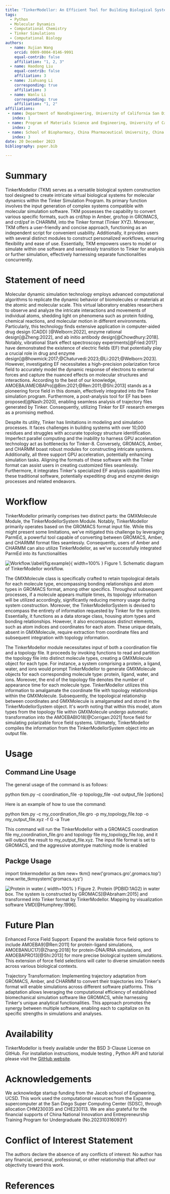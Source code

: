 ```yaml
---
title: 'TinkerModellor: An Efficient Tool for Building Biological Systems in Tinker Simulations'
tags:
  - Python
  - Molecular Dynamics
  - Computational Chemistry
  - Tinker Simulations
  - Computational Biology
authors:
  - name: Xujian Wang
    orcid: 0009-0004-0146-9991
    equal-contrib: false
    affiliation: "1, 2, 3" 
  - name: Haodong Liu
    equal-contrib: false 
    affiliation: 3
  - name: Jiahuang Li
    corresponding: true 
    affiliation: 3    
  - name: Wanlu Li
    corresponding: true 
    affiliation: "1, 2"
affiliations:
 - name: Department of NanoEngineering, University of California San Diego, CA 92093
   index: 1
 - name: Program of Materials Science and Engineering, University of California San Diego, CA 92093
   index: 2
 - name: School of Biopharmacy, China Pharmaceutical University, China
   index: 3
date: 20 December 2023
bibliography: paper.bib

---
```


# Summary

TinkerModellor (TKM) serves as a versatile biological system construction tool designed to create intricate virtual biological systems for molecular dynamics within the Tinker Simulation Program. Its primary function involves the input generation of complex systems compatible with molecular simulation software. TKM possesses the capability to convert various specific formats, such as crd/top in Amber, gro/top in GROMACS, and crd/psf in CHARMM, into the Tinker format (Tinker XYZ). Moreover, TKM offers a user-friendly and concise approach, functioning as an independent script for convenient usability. Additionally, it provides users with several distinct modules to construct personalized workflows, ensuring flexibility and ease of use. Essentially, TKM empowers users to model or simulate within one software and seamlessly transition to Tinker for analysis or further simulation, effectively harnessing separate functionalities concurrently.

# Statement of need

Molecular dynamic simulation technology employs advanced computational algorithms to replicate the dynamic behavior of biomolecules or materials at the atomic and molecular scale. This virtual laboratory enables researchers to observe and analyze the intricate interactions and movements of individual atoms, shedding light on phenomena such as protein folding, chemical reactions, and molecular motion in different environments. Particularly, this technology finds extensive application in computer-aided drug design (CADD) [@Welborn:2022], enzyme rational design[@Zheng:2022], and ab initio antibody design[@Chowdhury:2018]. Notably, vibrational Stark effect spectroscopy experiments[@Fried:2017] have demonstrated the existence of electric fields (EF) that potentially play a crucial role in drug and enzyme design[@Bhowmick:2017;@Chaturvedi:2023;@Li:2021;@Welborn:2023]. However, investigating EF necessitates a high-precision polarization force field to accurately model the dynamic response of electrons to external forces and capture the nuanced effects on molecular structures and interactions. According to the best of our knowledge, AMOEBA/AMEOBAPro[@Bim:2021;@Ren:2011;@Shi:2013] stands as a pioneering force field in this domain, effectively integrated into the Tinker simulation program. Furthermore, a post-analysis tool for EF has been proposed[@Nash:2020], enabling seamless analysis of trajectory files generated by Tinker. Consequently, utilizing Tinker for EF research emerges as a promising method.

Despite its utility, Tinker has limitations in modeling and simulation processes. It faces challenges in building systems with over 10,000 residues and struggles with accurate topology structure identification. Imperfect parallel computing and the inability to harness GPU acceleration technology act as bottlenecks for Tinker-8. Conversely, GROMACS, Amber, and CHARMM boast robust modules for constructing intricate systems. Additionally, all three support GPU acceleration, potentially enhancing simulation tasks. Aligning the formats of these software with the Tinker format can assist users in creating customized files seamlessly. Furthermore, it integrates Tinker's specialized EF analysis capabilities into these traditional software, potentially expediting drug and enzyme design processes and related endeavors.

# Workflow

TinkerModellor primarily comprises two distinct parts: the GMXMolecule Module, the TinkerModellorSystem Module. Notably, TinkerModellor primarily operates based on the GROMACS format input file. While this might present some limitations, we've mitigated this challenge by leveraging ParmEd, a powerful tool capable of converting between GROMACS, Amber, and CHARMM format files seamlessly. Consequently, users of Amber and CHARMM can also utilize TinkerModellor, as we've successfully integrated ParmEd into its functionalities

![Workflow.\label{fig:example}](workflow.png){ width=100% }
Figure 1. Schematic diagram of TinkerModellor workflow.

The GMXMolecule class is specifically crafted to retain topological details for each molecule type, encompassing bonding relationships and atom types in GROMACS format, among other specifics. Throughout subsequent processes, if a molecule appears multiple times, its topology information will be utilized accordingly, significantly reducing memory usage during system construction. Moreover, the TinkerModellorSystem is devised to encompass the entirety of information requested by Tinker for the system. Essentially, it functions as a data storage class, housing atom types and bonding relationships. However, it also encompasses distinct elements, such as atom indices and coordinates for each atom. These unique details, absent in GMXMolecule, require extraction from coordinate files and subsequent integration with topology information.

The TinkerModellor module necessitates input of both a coordination file and a topology file. It proceeds by invoking functions to read and partition the topology file into distinct molecule types, creating a GMXMolecule object for each type. For instance, a system comprising a protein, a ligand, water, and ions would prompt TinkerModellor to generate GMXMolecule objects for each corresponding molecule type: protein, ligand, water, and ions. Moreover, the end of the topology file denotes the number of appearance time for each molecule type. TinkerModellor utilizes this information to amalgamate the coordinate file with topology relationships within the GMXMolecule. Subsequently, the topological relationship between coordinates and GMXMolecule is amalgamated and stored in the TinkerModellorSystem object. It's worth noting that within this model, atom types from the topology file within GMXMolecule undergo automatic transformation into the AMOEBABIO18[@Corrigan:2021] force field for simulating polarizable force field systems. Ultimately, TinkerModellor compiles the information from the TinkerModellorSystem object into an output file.

# Usage

## Command Line Usage

The general usage of the command is as follows:

python tkm.py -c coordination_file -p topology_file -out output_file [options]

Here is an example of how to use the command:

python tkm.py -c my_coordination_file.gro -p my_topology_file.top -o my_output_file.xyz -f G -a True

This command will run the TinkerModellor with a GROMACS coordination file my_coordination_file.gro and topology file my_topology_file.top, and it will output the result to my_output_file.xyz. The input file format is set to GROMACS, and the aggressive atomtype matching mode is enabled

## Packge Usage

import tinkermodellor as tkm
new= tkm()
new('gromacs.gro',gromacs.top')
new.write_tkmsystem('gromacs.xyz')

![Protein in water.](protein.jpg){ width=100% }
Figure 2. Protein (PDBID:1AG2) in water box. The system is constructed by GROMACS[@Abraham:2015] and transformed into Tinker format by TinkerModellor. Mapping by visualization software VMD[@Humphrey:1996].

# Future Plan

Enhanced Force Field Support: Expand the available force field options to include AMOEBA9[@Ren:2011] for protein-ligand simulations, AMOEBANUC17[@Zhang:2018] for protein-DNA/RNA simulations, and AMOEBAPRO13[@Shi:2013] for more precise biological system simulations. This extension of force field selections will cater to diverse simulation needs across various biological contexts.

Trajectory Transformation: Implementing trajectory adaptation from GROMACS, Amber, and CHARMM to convert their trajectories into Tinker's format will enable simulations across different software platforms. This adaptation allows leveraging the computational efficiency of established biomechanical simulation software like GROMACS, while harnessing Tinker's unique analytical functionalities. This approach promotes the synergy between multiple software, enabling each to capitalize on its specific strengths in simulations and analyses.

# Availability
TinkerModellor is freely available under the BSD 3-Clause License on GitHub. For installation instructions, module testing , Python API and tutorial please visit the [GitHub website](https://github.com/WanluLigroupUCSD/TinkerModellor).

# Acknowledgements

We acknowledge startup funding from the Jacob school of Engineering, UCSD. This work used the computational resources from the Expanse supercomputer at the San Diego Super Computing Center (SDSC), through allocation CHM230035 and CHE230113. We are also grateful for the financial supports of China National Innovation and Entrepreneurship Training Program for Undergraduate (No.202310316093Y)

# Conflict of Interest Statement
The authors declare the absence of any conflicts of interest: No author has any financial, personal, professional, or other relationship that affect our objectivity toward this work.

# References
